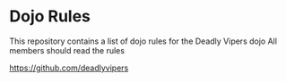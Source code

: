 Dojo Rules
==========

This repository contains a list of dojo rules for the Deadly Vipers dojo
All members should read the rules

<a href = "https://github.com/deadlyvipers" >https://github.com/deadlyvipers</a>

